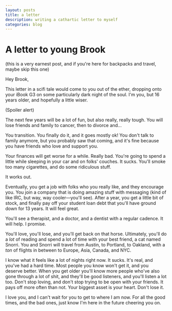 ```yaml
---
layout: posts
title: a letter
description: writing a cathartic letter to myself
categories: blog
---
```


# A letter to young Brook

(this is a very earnest post, and if you're here for backpacks and travel, maybe skip this one)

Hey Brook,

This letter in a scifi tale would come to you out of the ether, dropping onto your iBook G3 on some particularly dark night of the soul. I'm you, but 16 years older, and hopefully a little wiser.

(Spoiler alert)

The next few years will be a lot of fun, but also really, really tough. You will lose friends and family to cancer, then to divorce and...

You transition. You finally do it, and it goes mostly ok! You don't talk to family anymore, but you probably saw that coming, and it's fine because you have friends who love and support you.

Your finances will get worse for a while. Really bad. You're going to spend a little while sleeping in your car and on folks' couches. It sucks. You'll smoke too many cigarettes, and do some ridiculous stuff.

It works out.

Eventually, you get a job with folks who you really like, and they encourage you. You join a company that is doing amazing stuff with messaging (kind of like IRC, but way, way cooler—you'll see). After a year, you get a little bit of stock, and finally pay off your student loan debt that you'll have ground down for 13 years. It will feel great.

You'll see a therapist, and a doctor, and a dentist with a regular cadence. It will help. I promise.

You'll love, you'll lose, and you'll get back on that horse. Ultimately, you'll do a _lot_ of reading and spend a lot of time with your best friend, a cat named Snorri. You and Snorri will travel from Austin, to Portland, to Oakland, with a _ton_ of flights in between to Europe, Asia, Canada, and NYC.

I know what it feels like a lot of nights right now. It sucks. It's real, and you've had a hard time. Most people you know won't get it, and you deserve better. When you get older you'll know more people who've also gone through a lot of shit, and they'll be good listeners, and you'll listen a lot too. Don't stop loving, and don't stop trying to be open with your friends. It pays off more often than not. Your biggest asset is your heart. Don't lose it.

I love you, and I can't wait for you to get to where I am now. For all the good times, and the bad ones, just know I'm here in the future cheering you on.
